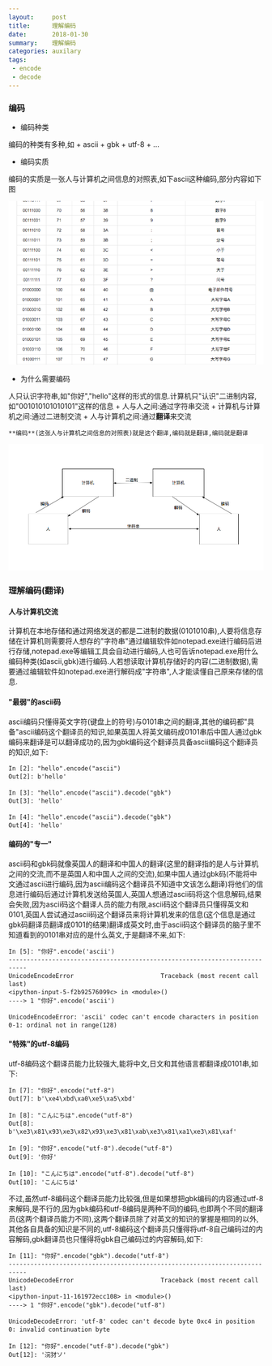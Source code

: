 ```yaml
---
layout:     post
title:      理解编码
date:       2018-01-30
summary:    理解编码
categories: auxilary
tags:
 - encode
 - decode
---
```


### 编码

+ 编码种类

编码的种类有多种,如
    + ascii
    + gbk
    + utf-8
    + ...

+ 编码实质

编码的实质是一张人与计算机之间信息的对照表,如下ascii这种编码,部分内容如下图

![ascii码表][1]

+ 为什么需要编码

人只认识字符串,如"你好","hello"这样的形式的信息.计算机只"认识"二进制内容,如"001010101010101"这样的信息
    + 人与人之间:通过字符串交流
    + 计算机与计算机之间:通过二进制交流
    + 人与计算机之间:通过**翻译**来交流

    **编码**(这张人与计算机之间信息的对照表)就是这个翻译,编码就是翻译,编码就是翻译

![人机交流][2]

###  理解编码(翻译)

#### 人与计算机交流

计算机在本地存储和通过网络发送的都是二进制的数据(0101010串),人要将信息存储在计算机则需要将人想存的"字符串"通过编辑软件如notepad.exe进行编码后进行存储,notepad.exe等编辑工具会自动进行编码,人也可告诉notepad.exe用什么编码种类(如ascii,gbk)进行编码.人若想读取计算机存储好的内容(二进制数据),需要通过编辑软件如notepad.exe进行解码成"字符串",人才能读懂自己原来存储的信息.

#### "最弱"的ascii码

ascii编码只懂得英文字符(键盘上的符号)与0101串之间的翻译,其他的编码都"具备"ascii编码这个翻译员的知识,如果英国人将英文编码成0101串后中国人通过gbk编码来翻译是可以翻译成功的,因为gbk编码这个翻译员具备ascii编码这个翻译员的知识,如下:

```
In [2]: "hello".encode("ascii")
Out[2]: b'hello'

In [3]: "hello".encode("ascii").decode("gbk")
Out[3]: 'hello'

In [4]: "hello".encode("ascii").decode("gbk")
Out[4]: 'hello'
```

#### 编码的"专一"
ascii码和gbk码就像英国人的翻译和中国人的翻译(这里的翻译指的是人与计算机之间的交流,而不是英国人和中国人之间的交流),如果中国人通过gbk码(不能将中文通过ascii进行编码,因为ascii编码这个翻译员不知道中文该怎么翻译)将他们的信息进行编码后通过计算机发送给英国人,英国人想通过ascii码将这个信息解码,结果会失败,因为ascii码这个翻译人员的能力有限,ascii码这个翻译员只懂得英文和0101,英国人尝试通过ascii码这个翻译员来将计算机发来的信息(这个信息是通过gbk码翻译员翻译成0101的结果)翻译成英文时,由于ascii码这个翻译员的脑子里不知道看到的0101串对应的是什么英文,于是翻译不来,如下:

```
In [5]: "你好".encode('ascii')
---------------------------------------------------------------------------
UnicodeEncodeError                        Traceback (most recent call last)
<ipython-input-5-f2b92576099c> in <module>()
----> 1 "你好".encode('ascii')

UnicodeEncodeError: 'ascii' codec can't encode characters in position 0-1: ordinal not in range(128)
```

####  "特殊"的utf-8编码

utf-8编码这个翻译员能力比较强大,能将中文,日文和其他语言都翻译成0101串,如下:

```
In [7]: "你好".encode("utf-8")
Out[7]: b'\xe4\xbd\xa0\xe5\xa5\xbd'

In [8]: "こんにちは".encode("utf-8")
Out[8]: b'\xe3\x81\x93\xe3\x82\x93\xe3\x81\xab\xe3\x81\xa1\xe3\x81\xaf'

In [9]: "你好".encode("utf-8").decode("utf-8")
Out[9]: '你好'

In [10]: "こんにちは".encode("utf-8").decode("utf-8")
Out[10]: 'こんにちは'
```

不过,虽然utf-8编码这个翻译员能力比较强,但是如果想把gbk编码的内容通过utf-8来解码,是不行的,因为gbk编码和utf-8编码是两种不同的编码,也即两个不同的翻译员(这两个翻译员能力不同),这两个翻译员除了对英文的知识的掌握是相同的以外,其他各自具备的知识是不同的,utf-8编码这个翻译员只懂得将utf-8自己编码过的内容解码,gbk翻译员也只懂得将gbk自己编码过的内容解码,如下:

```
In [11]: "你好".encode("gbk").decode("utf-8")
---------------------------------------------------------------------------
UnicodeDecodeError                        Traceback (most recent call last)
<ipython-input-11-161972ecc108> in <module>()
----> 1 "你好".encode("gbk").decode("utf-8")

UnicodeDecodeError: 'utf-8' codec can't decode byte 0xc4 in position 0: invalid continuation byte

In [12]: "你好".encode("utf-8").decode("gbk")
Out[12]: '浣犲ソ'
```

[1]: https://raw.githubusercontent.com/3xp10it/pic/master/ascii码表.png
[2]: https://raw.githubusercontent.com/3xp10it/pic/master/人机交流.png
